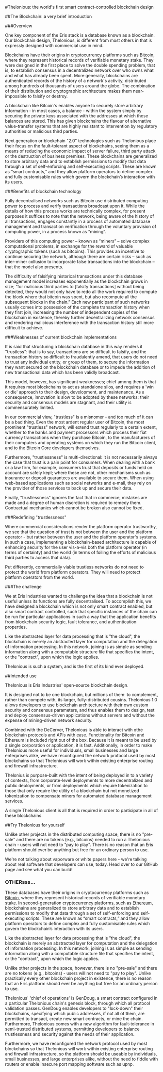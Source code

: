 #Thelonious: the world's first smart contract-controlled blockchain design

##The Blockchain: a very brief introduction

###Overview

One key component of the Eris stack is a database known as a blockchain. Our blockchain design, Thelonious, is different from most others in that is expressly designed with commercial use in mind.

Blockchains have their origins in cryptocurrency platforms such as Bitcoin, where they represent historical records of verifiable monetary stake. They were designed in the first place to solve the double spending problem, that is, to establish consensus in a decentralized network over who owns what and what has already been spent. More generally, blockchains are authenticated records of the history of a network's activity, distributed among hundreds of thousands of users around the globe. The combination of their distribution and cryptographic architecture makes them near-impossible to falsify or destroy.

A blockchain like Bitcoin's enables anyone to securely store arbitrary information - in most cases, a balance - within the system simply by securing the private keys associated with the addresses at which those balances are stored. This has given blockchains the flavour of alternative value-transfer systems that are highly resistant to intervention by regulatory authorities or malicious third parties.

Next generation or blockchain "2.0" technologies such as Thelonious place their focus on the fault-tolerant aspect of blockchains, seeing them as a means of reducing the economic impact of server failure, third party attack or the destruction of business premises. These blockchains are generalized to store arbitrary data and to establish permissions to modify that data through a set of self-enforcing and self-executing scripts. These are known as “smart contracts,” and they allow platform operators to define complex and fully customisable rules which govern the blockchain’s interaction with its users.

###Benefits of blockchain technology

Fully decentralised networks such as Bitcoin use distributed computing power to process and verify transactions broadcast upon it.  While the details of how this process works are technically complex, for present purposes it suffices to note that the network, being aware of the history of all transactions, engages constantly in a process of automated database management and transaction verification through the voluntary provision of computing power, in a process known as “mining”.

Providers of this computing power – known as “miners” – solve complex computational problems, in exchange for the reward of valuable cryptographic tokens (such as bitcoins). This provides an incentive to continue securing the network, although there are certain risks – such as inter-miner collusion to incorporate false transactions into the blockchain – that the model also presents.

The difficulty of falsifying historical transactions under this database management model increases exponentially as the blockchain grows in size; “for malicious third parties to [falsify transactions] without being detected, they would not only have to redo all the work required to compute the block where that bitcoin was spent, but also recompute all the subsequent blocks in the chain.” Each new participant of such networks usually comes into possession of the complete transaction history when they first join, increasing the number of independent copies of the blockchain in existence, thereby further decentralizing network consensus and rendering malicious interference with the transaction history still more difficult to achieve.

###Weaknesses of current blockchain implementations

It is said that structuring a blockchain database in this way renders it "trustless": that is to say, transactions are so difficult to falsify, and the transaction history so difficult to fraudulently amend, that users do not need to trust any individual entity, or group of them, to secure the information they want secured on the blockchain database or to impede the addition of new transactional data which has been validly broadcast.

This model, however, has significant weaknesses; chief among them is that it requires most blockchains to act as standalone silos, and requires a 'win or die' approach to their design, development, and maintenance. As a consequence, innovation is slow to be adopted by these networks; their security and consensus models are stagnant, and their utility is commensurately limited.

In our commercial view, "trustless" is a misnomer - and too much of it can be a bad thing. Even the most ardent regular user of Bitcoin, the most prominent "trustless" network, will extend trust regularly to a certain extent, whether to the banks and payment processors which process their fiat currency transactions when they purchase Bitcoin, to the manufacturers of their computers and operating systems on which they run the Bitcoin client, and to the Bitcoin Core developers themselves.

Furthermore, "trustlessness" is multi-directional: it is not necessarily always the case that trust is a pain point for consumers. When dealing with a bank or a law firm, for example, consumers trust that deposits or funds held on account are safely kept; where these are not, other mechanisms such as insurance or deposit guarantees are available to secure them. When using web-based applications such as social networks and e-mail, they rely on the provider of those services to back up and secure their data.

Finally, "trustlessness" ignores the fact that in commerce, mistakes are made and a degree of human discretion is required to remedy them. Contractual mechanics which cannot be broken also cannot be fixed.

###Redefining "trustlessness"

Where commercial considerations render the platform operator trustworthy, we see that the question of trust is not between the user and the platform operator - but rather between the user and the platform operator's systems. In such a case, implementing a blockchain-based architecture is capable of enhancing security for the user vis-a-vis both the platform operator (in terms of certainty) and the world (in terms of foiling the efforts of malicious third parties to access that data).

Put differently, commercially viable trustless networks do not need to protect the world from platform operators. They will need to protect platform operators from the world.

###The challenge

We at Eris Industries wanted to challenge the idea that a blockchain is not useful unless its functions are fully decentralised. To accomplish this, we have designed a blockchain which is not only smart contract enabled, but also smart contract controlled, such that specific instances of the chain can be run for particular applications in such a way that the application benefits from blockchain security logic, fault tolerance, and authentication properties.

Like the abstracted layer for data processing that is "the cloud", the blockchain is merely an abstracted layer for computation and the delegation of information processing. In this network, joining is as simple as sending information along with a computable structure file that specifies the intent, or the "contract", upon which the logic applies.

Thelonious is such a system, and is the first of its kind ever deployed.

##Intended use

Thelonious is Eris Industries' open-source blockchain design.

It is designed not to be one blockchain, but millions of them: to complement, rather than compete with, its larger, fully-distributed cousins.  Thelonious 1.0 allows developers to use blockchain architecture with their own custom security and consensus parameters, and thus enables them to design, test and deploy consensus-driven applications without servers and without the expense of mining-driven network security.

Combined with the DeCerver, Thelonious is able to interact with othe blockchain protocols and APIs with ease. Functionality for Bitcoin and Ethereum is included right out of the box. Because it is meant to be used by a single corporation or application, it is fast. Additionally, in order to make Thelonious more useful for individuals, small businesses and large enterprises alike, we have reconfigured the network protocol used by most blockchains so that Thelonious will work within existing enterprise routing and firewall infrastructure.

Thelonius is purpose-built with the intent of being deployed in to a variety of contexts, from corporate-level deployments to more decentralized and public deployments, or from deployments which require tokenization to those that only require the utility of a blockchain but not monetized tokenization to compensate miners for automated database management services.

A single Thelonious client is all that is required in order to participate in all of these blockchains.

##Try Thelonious for yourself

Unlike other projects in the distributed computing space, there is no "pre-sale" and there are no tokens (e.g., bitcoins) needed to run a Thelonious chain - users will not need to "pay to play". There is no reason that an Eris platform should ever be anything but free for an ordinary person to use.

We're not talking about vaporware or white papers here - we're talking about real software that developers can use, today. Head over to our GitHub page and see what you can build!



### OTHERsss...


These databases have their origins in cryptocurrency platforms such as [Bitcoin](http://bitcoin.org), where they represent historical records of verifiable monetary stake.  In second-generation cryptocurrency platforms, such as [Ethereum](https://ethereum.org), blockchains are generalized to store arbitrary data and to establish permissions to modify that data through a set of self-enforcing and self-executing scripts. These are known as “smart contracts,” and they allow platform operators to define complex and fully customisable rules which govern the blockchain’s interaction with its users.

Like the abstracted layer for data processing that is "the cloud", the blockchain is merely an abstracted layer for computation and the delegation of information processing. In this network, joining is as simple as sending information along with a computable structure file that specifies the intent, or the "contract", upon which the logic applies.

Unlike other projects in the space, however, there is no "pre-sale" and there are no tokens (e.g., bitcoins) - users will not need to "pay to play". Unlike practically every other blockchain project in existence, there is no reason that an Eris platform should ever be anything but free for an ordinary person to use.

Thelonious' 'chief of operations' is GenDoug, a smart contract configured in a particular Thelonious chain's genesis block, through which all protocol validation passes. GenDoug enables developers to "lock-down" their blockchains, specifying which public addresses, if not all of them, are permitted to transact, create new smart contracts, or mine the chain. Furthermore, Thelonious comes with a new algorithm for fault-tolerance in semi-trusted distributed systems, permitting developers to balance trustlessness and security against the needs of their application.

Furthermore, we have reconfigured the network protocol used by most blockchains so that Thelonious will work within existing enterprise routing and firewall infrastructure, so the platform should be useable by individuals, small businesses, and large enterprises alike, without the need to fiddle with routers or enable insecure port mapping software such as upnp.

